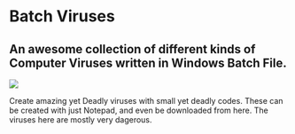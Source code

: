 # Batch Viruses
An awesome collection of different kinds of Computer Viruses written in Windows Batch File.
---
<img src="https://user-images.githubusercontent.com/73777108/149873561-ace30728-a82f-466b-8e43-0433c2c2e87d.png" align="center">

Create amazing yet Deadly viruses with small yet deadly codes. These can be created with just Notepad, and even be downloaded from here.
The viruses here are mostly very dagerous.
